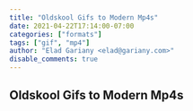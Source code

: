 ```yaml
---
title: "Oldskool Gifs to Modern Mp4s"
date: 2021-04-22T17:14:00-07:00
categories: ["formats"]
tags: ["gif", "mp4"]
author: "Elad Gariany <elad@gariany.com>"
disable_comments: true
---
```


## Oldskool Gifs to Modern Mp4s